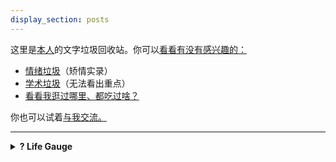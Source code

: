 ```yaml
---
display_section: posts
---
```



这里是[本人](../posts/about)的文字垃圾回收站。你可以[看看有没有感兴趣的：](../tags)


- [情绪垃圾](../tags/情绪)（矫情实录）
- [学术垃圾](tags/学术垃圾)（无法看出重点）
- [看看我逛过哪里、都吃过啥？](tags/食与物)

你也可以试着[与我交流。](mailto:young-mann1043@outlook.com)

---

<details>
<summary>
<strong>? Life Gauge</strong>
</summary>
<progress max = "73" value = "57"></progress> *****`
<progress max = "75" value = "57"></progress> *****`
<progress max = "70" value = "31"></progress> ***
<progress max = "65" value = "22.75"></progress> **
</details>